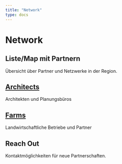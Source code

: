 ```yaml
---
title: "Network"
type: docs
---
```


# Network

## Liste/Map mit Partnern

Übersicht über Partner und Netzwerke in der Region.

## [Architects](/network/architects/)
Architekten und Planungsbüros

## [Farms](/network/farms/)
Landwirtschaftliche Betriebe und Partner

## Reach Out
Kontaktmöglichkeiten für neue Partnerschaften.
